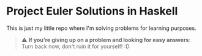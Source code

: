 # Project Euler Solutions in Haskell

This is just my little repo where I'm solving problems for learning purposes.

> :warning: **If you're giving up on a problem and looking for easy answers**: Turn back now, don't ruin it for yourself! :D
